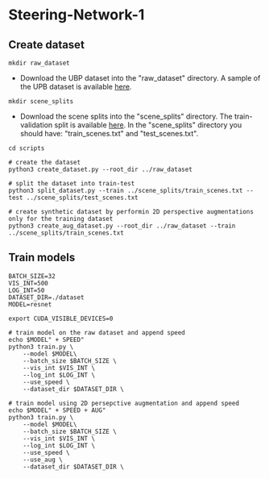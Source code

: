 # Steering-Network-1


## Create dataset

```shell
mkdir raw_dataset
```

* Download the UBP dataset into the "raw_dataset" directory. A sample of the UPB dataset is available <a href="https://drive.google.com/drive/folders/1p_2-_Xo-Wd9MCnkYqPfGyKs2BnbeApqn?usp=sharing">here</a>.

```shell
mkdir scene_splits
```

* Download the scene splits into the "scene_splits" directory. The train-validation split is available <a href="https://github.com/RobertSamoilescu/UPB-Dataset-Split">here</a>.
In the "scene_splits" directory you should have: "train_scenes.txt" and "test_scenes.txt".

```shell
cd scripts

# create the dataset
python3 create_dataset.py --root_dir ../raw_dataset

# split the dataset into train-test
python3 split_dataset.py --train ../scene_splits/train_scenes.txt --test ../scene_splits/test_scenes.txt

# create synthetic dataset by performin 2D perspective augmentations only for the training dataset
python3 create_aug_dataset.py --root_dir ../raw_dataset --train ../scene_splits/train_scenes.txt
```

## Train models

``` shell
BATCH_SIZE=32
VIS_INT=500
LOG_INT=50
DATASET_DIR=./dataset
MODEL=resnet

export CUDA_VISIBLE_DEVICES=0

# train model on the raw dataset and append speed
echo $MODEL" + SPEED"
python3 train.py \
	--model $MODEL\
	--batch_size $BATCH_SIZE \
	--vis_int $VIS_INT \
	--log_int $LOG_INT \
	--use_speed \
	--dataset_dir $DATASET_DIR \

# train model using 2D persepctive augmentation and append speed
echo $MODEL" + SPEED + AUG"
python3 train.py \
	--model $MODEL\
	--batch_size $BATCH_SIZE \
	--vis_int $VIS_INT \
	--log_int $LOG_INT \
	--use_speed \
	--use_aug \
	--dataset_dir $DATASET_DIR \
  ```
